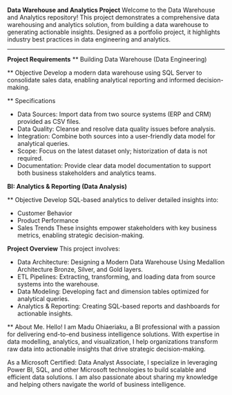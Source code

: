 **Data Warehouse and Analytics Project**
Welcome to the Data Warehouse and Analytics repository!
This project demonstrates a comprehensive data warehousing and analytics solution, from building a data warehouse to generating actionable insights. Designed as a portfolio project, it highlights industry best practices in data engineering and analytics.

---
**Project Requirements**
** Building Data Warehouse (Data Engineering)

** Objective
Develop a modern data warehouse using SQL Server to consolidate sales data, enabling analytical reporting and informed decision-making.

** Specifications
* Data Sources: Import data from two source systems (ERP and CRM) provided as CSV files.
* Data Quality: Cleanse and resolve data quality issues before analysis.
* Integration: Combine both sources into a user-friendly data model for analytical queries.
* Scope: Focus on the latest dataset only; historization of data is not required.
* Documentation: Provide clear data model documentation to support both business stakeholders and analytics teams.

**BI: Analytics & Reporting (Data Analysis)**

** Objective
Develop SQL-based analytics to deliver detailed insights into:
* Customer Behavior
* Product Performance
* Sales Trends
These insights empower stakeholders with key business metrics, enabling strategic decision-making.

**Project Overview**
This project involves:
* Data Architecture: Designing a Modern Data Warehouse Using Medallion Architecture Bronze, Silver, and Gold layers.
* ETL Pipelines: Extracting, transforming, and loading data from source systems into the warehouse.
* Data Modeling: Developing fact and dimension tables optimized for analytical queries.
* Analytics & Reporting: Creating SQL-based reports and dashboards for actionable insights.

** About Me.
Hello! I am Madu Ohiaeriaku, a BI professional with a passion for delivering end-to-end business intelligence solutions. With expertise in data modelling, analytics, and visualization, I help organizations transform raw data into actionable insights that drive strategic decision-making.

As a Microsoft Certified: Data Analyst Associate, I specialize in leveraging Power BI, SQL, and other Microsoft technologies to build scalable and efficient data solutions. I am also passionate about sharing my knowledge and helping others navigate the world of business intelligence.
